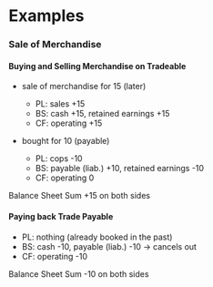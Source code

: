 
# Examples
###  Sale of Merchandise
#### Buying and Selling Merchandise on Tradeable
- sale of merchandise for 15 (later)
	- PL: sales +15
	- BS: cash +15, retained earnings +15
	- CF: operating +15

- bought for 10 (payable)
	- PL: cops -10
	- BS: payable (liab.) +10, retained earnings -10
	- CF: operating 0

Balance Sheet Sum +15 on both sides

#### Paying back Trade Payable
- PL: nothing (already booked in the past)
- BS: cash -10, payable (liab.) -10 -> cancels out
- CF: operating -10

Balance Sheet Sum -10 on both sides

